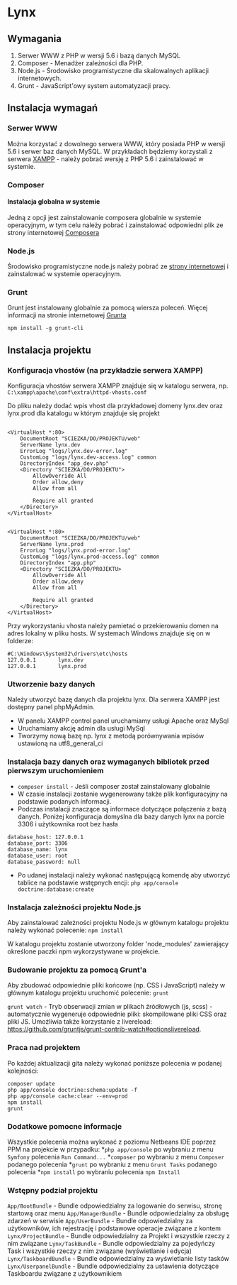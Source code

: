 # Lynx #

## Wymagania ##
1. Serwer WWW z PHP w wersji 5.6 i bazą danych MySQL
2. Composer - Menadżer zależności dla PHP.
3. Node.js - Środowisko programistyczne dla skalowalnych aplikacji internetowych.
4. Grunt - JavaScript'owy system automatyzacji pracy.

## Instalacja wymagań ##

### Serwer WWW ###
Można korzystać z dowolnego serwera WWW, który posiada PHP w wersji 5.6 i serwer baz danych MySQL. 
W przykładach będziemy korzystali z serwera [XAMPP](https://www.apachefriends.org/pl/index.html) - należy pobrać wersję z PHP 5.6 i zainstalować w systemie.

### Composer ###
#### Instalacja globalna w systemie ####
Jedną z opcji jest zainstalowanie composera globalnie w systemie operacyjnym, w tym celu należy pobrać i zainstalować odpowiedni plik ze strony internetowej [Composera](https://getcomposer.org/)

### Node.js ###
Środowisko programistyczne node.js należy pobrać ze [strony internetowej](https://nodejs.org/) i zainstalować w systemie operacyjnym.

### Grunt ###
Grunt jest instalowany globalnie za pomocą wiersza poleceń. Więcej informacji na stronie internetowej [Grunta](http://gruntjs.com/) 

`npm install -g grunt-cli`

## Instalacja projektu ##

### Konfiguracja vhostów (na przykładzie serwera XAMPP) ###
Konfiguracja vhostów serwera XAMPP znajduje się w katalogu serwera, np. 
`C:\xampp\apache\conf\extra\httpd-vhosts.conf`

Do pliku należy dodać wpis vhost dla przykładowej domeny lynx.dev oraz lynx.prod dla katalogu w którym znajduje się projekt
```

<VirtualHost *:80>
    DocumentRoot "SCIEZKA/DO/PROJEKTU/web"
    ServerName lynx.dev
    ErrorLog "logs/lynx.dev-error.log"
    CustomLog "logs/lynx.dev-access.log" common
    DirectoryIndex "app_dev.php"
    <Directory "SCIEZKA/DO/PROJEKTU">
        AllowOverride All
        Order allow,deny
        Allow from all

        Require all granted
    </Directory>
</VirtualHost>


<VirtualHost *:80>
    DocumentRoot "SCIEZKA/DO/PROJEKTU/web"
    ServerName lynx.prod
    ErrorLog "logs/lynx.prod-error.log"
    CustomLog "logs/lynx.prod-access.log" common
    DirectoryIndex "app.php"
    <Directory "SCIEZKA/DO/PROJEKTU>
        AllowOverride All
        Order allow,deny
        Allow from all

        Require all granted
    </Directory>
</VirtualHost>
```

Przy wykorzystaniu vhosta należy pamietać o przekierowaniu domen na adres lokalny w pliku hosts. W systemach Windows znajduje się on w folderze:

```
#C:\Windows\System32\drivers\etc\hosts
127.0.0.1       lynx.dev
127.0.0.1       lynx.prod
```

### Utworzenie bazy danych ###
Należy utworzyć bazę danych dla projektu lynx. Dla serwera XAMPP jest dostępny panel phpMyAdmin.
* W panelu XAMPP control panel uruchamiamy usługi Apache oraz MySql 
* Uruchamiamy akcję admin dla usługi MySql
* Tworzymy nową bazę np. lynx z metodą porównywania wpisów ustawioną na utf8_general_ci

### Instalacja bazy danych oraz wymaganych bibliotek przed pierwszym uruchomieniem ###
* `composer install` - Jeśli composer został zainstalowany globalnie
* W czasie instalacji zostanie wygenerowany także plik konfiguracyjny na podstawie podanych informacji. 
* Podczas instalacji znaczące są informace dotyczące połączenia z bazą danych. Poniżej konfiguracja domyślna dla bazy danych lynx na porcie 3306 i użytkownika root bez hasła
```
database_host: 127.0.0.1
database_port: 3306
database_name: lynx
database_user: root
database_password: null
```
* Po udanej instalacji należy wykonać następującą komendę aby utworzyć tablice na podstawie wstępnych encji: `php app/console doctrine:database:create`

### Instalacja zależności projektu Node.js ###
Aby zainstalować zależności projektu Node.js w głównym katalogu projektu należy wykonać polecenie:
`npm install`

W katalogu projektu zostanie utworzony folder 'node_modules' zawierający określone paczki npm wykorzystywane w projekcie.

### Budowanie projektu za pomocą Grunt'a ###
Aby zbudować odpowiednie pliki końcowe (np. CSS i JavaScript) należy w głównym katalogu projektu uruchomić polecenie:
`grunt`

`grunt watch` - Tryb obserwacji zmian w plikach źródłowych (js, scss) - automatycznie wygeneruje odpowiednie pliki: skompilowane pliki CSS oraz pliki JS. Umożliwia także korzystanie z livereload: https://github.com/gruntjs/grunt-contrib-watch#optionslivereload.

### Praca nad projektem ###
Po każdej aktualizacji gita należy wykonać poniższe polecenia w podanej kolejności:
```
composer update
php app/console doctrine:schema:update -f
php app/console cache:clear --env=prod
npm install
grunt

```

### Dodatkowe pomocne informacje ###
Wszystkie polecenia można wykonać z poziomu Netbeans IDE poprzez PPM na projekcie w przypadku:
*`php app/console` po wybraniu z menu `Symfony` polecenia `Run Command...`
*`composer` po wybraniu z menu `Composer` podanego polecenia
*`grunt` po wybraniu z menu `Grunt Tasks` podanego polecenia
*`npm install` po wybraniu polecenia `npm Install`

### Wstępny podział projektu ###
`App/BootBundle` - Bundle odpowiedzialny za logowanie do serwisu, stronę startową oraz menu
`App/ManagerBundle` - Bundle odpowiedzialny za obsługę zdarzeń w serwisie
`App/UserBundle` - Bundle odpowiedzialny za użytkowników, ich rejestrację i podstawowe operacje związane z kontem
`Lynx/ProjectBundle` - Bundle odpowiedzialny za Projekt i wszystkie rzeczy z nim związane
`Lynx/TaskBundle` - Bundle odpowiedzialny za pojedyńczy Task i wszystkie rzeczy z nim związane (wyświetlanie i edycja)
`Lynx/TaskboardBundle` - Bundle odpowiedzialny za wyświetlanie listy tasków
`Lynx/UserpanelBundle` - Bundle odpowiedzialny za ustawienia dotyczące Taskboardu związane z użytkownikiem

